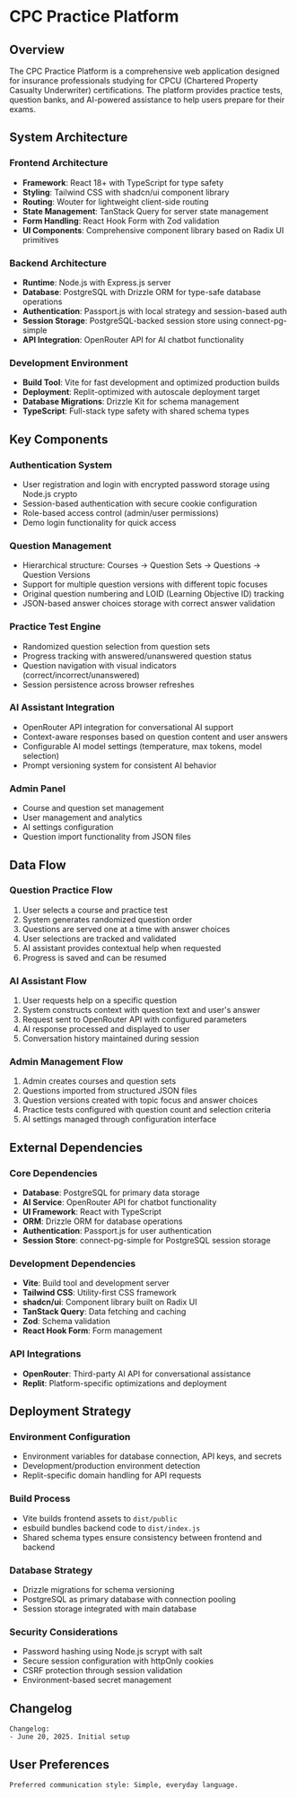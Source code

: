 # CPC Practice Platform

## Overview

The CPC Practice Platform is a comprehensive web application designed for insurance professionals studying for CPCU (Chartered Property Casualty Underwriter) certifications. The platform provides practice tests, question banks, and AI-powered assistance to help users prepare for their exams.

## System Architecture

### Frontend Architecture
- **Framework**: React 18+ with TypeScript for type safety
- **Styling**: Tailwind CSS with shadcn/ui component library
- **Routing**: Wouter for lightweight client-side routing
- **State Management**: TanStack Query for server state management
- **Form Handling**: React Hook Form with Zod validation
- **UI Components**: Comprehensive component library based on Radix UI primitives

### Backend Architecture
- **Runtime**: Node.js with Express.js server
- **Database**: PostgreSQL with Drizzle ORM for type-safe database operations
- **Authentication**: Passport.js with local strategy and session-based auth
- **Session Storage**: PostgreSQL-backed session store using connect-pg-simple
- **API Integration**: OpenRouter API for AI chatbot functionality

### Development Environment
- **Build Tool**: Vite for fast development and optimized production builds
- **Deployment**: Replit-optimized with autoscale deployment target
- **Database Migrations**: Drizzle Kit for schema management
- **TypeScript**: Full-stack type safety with shared schema types

## Key Components

### Authentication System
- User registration and login with encrypted password storage using Node.js crypto
- Session-based authentication with secure cookie configuration
- Role-based access control (admin/user permissions)
- Demo login functionality for quick access

### Question Management
- Hierarchical structure: Courses → Question Sets → Questions → Question Versions
- Support for multiple question versions with different topic focuses
- Original question numbering and LOID (Learning Objective ID) tracking
- JSON-based answer choices storage with correct answer validation

### Practice Test Engine
- Randomized question selection from question sets
- Progress tracking with answered/unanswered question status
- Question navigation with visual indicators (correct/incorrect/unanswered)
- Session persistence across browser refreshes

### AI Assistant Integration
- OpenRouter API integration for conversational AI support
- Context-aware responses based on question content and user answers
- Configurable AI model settings (temperature, max tokens, model selection)
- Prompt versioning system for consistent AI behavior

### Admin Panel
- Course and question set management
- User management and analytics
- AI settings configuration
- Question import functionality from JSON files

## Data Flow

### Question Practice Flow
1. User selects a course and practice test
2. System generates randomized question order
3. Questions are served one at a time with answer choices
4. User selections are tracked and validated
5. AI assistant provides contextual help when requested
6. Progress is saved and can be resumed

### AI Assistant Flow
1. User requests help on a specific question
2. System constructs context with question text and user's answer
3. Request sent to OpenRouter API with configured parameters
4. AI response processed and displayed to user
5. Conversation history maintained during session

### Admin Management Flow
1. Admin creates courses and question sets
2. Questions imported from structured JSON files
3. Question versions created with topic focus and answer choices
4. Practice tests configured with question count and selection criteria
5. AI settings managed through configuration interface

## External Dependencies

### Core Dependencies
- **Database**: PostgreSQL for primary data storage
- **AI Service**: OpenRouter API for chatbot functionality
- **UI Framework**: React with TypeScript
- **ORM**: Drizzle ORM for database operations
- **Authentication**: Passport.js for user authentication
- **Session Store**: connect-pg-simple for PostgreSQL session storage

### Development Dependencies
- **Vite**: Build tool and development server
- **Tailwind CSS**: Utility-first CSS framework
- **shadcn/ui**: Component library built on Radix UI
- **TanStack Query**: Data fetching and caching
- **Zod**: Schema validation
- **React Hook Form**: Form management

### API Integrations
- **OpenRouter**: Third-party AI API for conversational assistance
- **Replit**: Platform-specific optimizations and deployment

## Deployment Strategy

### Environment Configuration
- Environment variables for database connection, API keys, and secrets
- Development/production environment detection
- Replit-specific domain handling for API requests

### Build Process
- Vite builds frontend assets to `dist/public`
- esbuild bundles backend code to `dist/index.js`
- Shared schema types ensure consistency between frontend and backend

### Database Strategy
- Drizzle migrations for schema versioning
- PostgreSQL as primary database with connection pooling
- Session storage integrated with main database

### Security Considerations
- Password hashing using Node.js scrypt with salt
- Secure session configuration with httpOnly cookies
- CSRF protection through session validation
- Environment-based secret management

## Changelog

```
Changelog:
- June 20, 2025. Initial setup
```

## User Preferences

```
Preferred communication style: Simple, everyday language.
```